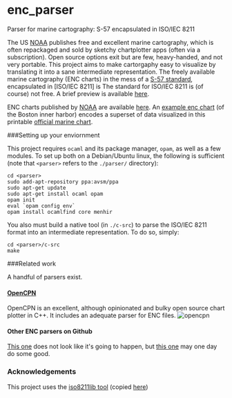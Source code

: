 # enc_parser
Parser for marine cartography: S-57 encapsulated in ISO/IEC 8211

The US [NOAA][noaa] publishes free and excellent marine cartography, which is often repackaged and sold by sketchy chartplotter apps (often via a subscription). Open source options exit but are few, heavy-handed, and not very portable. This project aims to make cartorgaphy easy to visualize by translating it into a sane intermediate representation. The freely available marine cartography (ENC charts) in the mess of a [S-57 standard][s57], encapsulated in [ISO/IEC 8211] is The standard for ISO/IEC 8211 is (of course) not free. A brief preview is available [here][iso8211_preview].

ENC charts published by [NOAA][noaa] are available [here][enc_charts]. An [example enc chart][enc_example] (of the Boston inner harbor) encodes a superset of data visualized in this printable [official marine chart][printable_chart_example].

###Setting up your enviornment

This project requires `ocaml` and its package manager, `opam`, as well as a few modules. To set up both on a Debian/Ubuntu linux, the following is sufficient (note that `<parser>` refers to the `./parser/` directory):

    cd <parser>
    sudo add-apt-repository ppa:avsm/ppa
    sudo apt-get update
    sudo apt-get install ocaml opam
    opam init
    eval `opam config env`
    opam install ocamlfind core menhir

You also must build a native tool (in `./c-src`) to parse the ISO/IEC 8211 format into an intermediate representation. To do so, simply:

    cd <parser>/c-src
    make

###Related work

A handful of parsers exist.

#### [OpenCPN][opencpn]
OpenCPN is an excellent, although opinionated and bulky open source chart plotter in C++. It includes an adequate parser for ENC files.
![opencpn](https://a.fsdn.com/con/app/proj/opencpn/screenshots/screen.jpeg)


#### Other ENC parsers on Github
[This one](https://github.com/tburke/ihos57) does not look like it's going to happen, but [this one](https://github.com/KaiAbuSir/EncLib) may one day do some good.

### Acknowledgements

This project uses the [iso8211lib tool](http://home.gdal.org/projects/iso8211/) (copied [here](https://github.com/vladimir-lu/iso8211lib))


[enc_charts]: http://www.charts.noaa.gov/InteractiveCatalog/nrnc.shtml#mapTabs-2
[noaa]: http://www.noaa.gov/
[s57]: https://www.iho.int/iho_pubs/standard/S-57Ed3.1/31Main.pdf
[iso8211]: https://webstore.iec.ch/publication/11636&preview=1
[iso8211_preview]: https://webstore.iec.ch/preview/info_isoiec8211%7Bed2.0%7Den.pdf
[opencpn]: https://github.com/OpenCPN/OpenCPN
[enc_example]: http://www.charts.noaa.gov/ENCs/US5MA11M.zip
[printable_chart_example]: http://www.charts.noaa.gov/PDFs/13272.pdf
